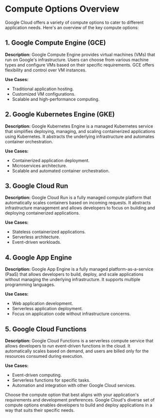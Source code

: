 # Compute Options Overview

Google Cloud offers a variety of compute options to cater to different application needs. Here's an overview of the key compute options:

## 1. Google Compute Engine (GCE)

**Description:** Google Compute Engine provides virtual machines (VMs) that run on Google's infrastructure. Users can choose from various machine types and configure VMs based on their specific requirements. GCE offers flexibility and control over VM instances.

**Use Cases:**
- Traditional application hosting.
- Customized VM configurations.
- Scalable and high-performance computing.

## 2. Google Kubernetes Engine (GKE)

**Description:** Google Kubernetes Engine is a managed Kubernetes service that simplifies deploying, managing, and scaling containerized applications using Kubernetes. It abstracts the underlying infrastructure and automates container orchestration.

**Use Cases:**
- Containerized application deployment.
- Microservices architecture.
- Scalable and automated container orchestration.

## 3. Google Cloud Run

**Description:** Google Cloud Run is a fully managed compute platform that automatically scales containers based on incoming requests. It abstracts infrastructure management and allows developers to focus on building and deploying containerized applications.

**Use Cases:**
- Stateless containerized applications.
- Serverless architecture.
- Event-driven workloads.

## 4. Google App Engine

**Description:** Google App Engine is a fully managed platform-as-a-service (PaaS) that allows developers to build, deploy, and scale applications without managing the underlying infrastructure. It supports multiple programming languages.

**Use Cases:**
- Web application development.
- Serverless application deployment.
- Focus on application code without infrastructure concerns.

## 5. Google Cloud Functions

**Description:** Google Cloud Functions is a serverless compute service that allows developers to run event-driven functions in the cloud. It automatically scales based on demand, and users are billed only for the resources consumed during execution.

**Use Cases:**
- Event-driven computing.
- Serverless functions for specific tasks.
- Automation and integration with other Google Cloud services.

Choose the compute option that best aligns with your application's requirements and development preferences. Google Cloud's diverse set of compute options enables developers to build and deploy applications in a way that suits their specific needs.
